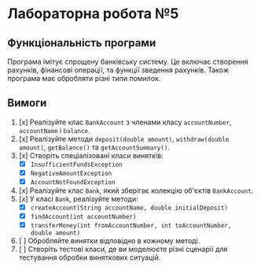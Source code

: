 # Лабораторна робота №5

## Функціональність програми

Програма імітує спрощену банківську систему. 
Це включає створення рахунків, фінансові операції, та функції зведення рахунків.
Також програма має обробляти різні типи помилок.

## Вимоги

1. [x] Реалізуйте клас `BankAccount` з членами класу `accountNumber`, `accountName` і `balance`. 
2. [x] Реалізуйте методи `deposit(double amount)`, `withdraw(double amount)`, `getBalance()` та `getAccountSummary()`. 
3. [x] Створіть спеціалізовані класи винятків:
    - [x] `InsufficientFundsException` 
    - [x] `NegativeAmountException` 
    - [x] `AccountNotFoundException`
4. [x] Реалізуйте клас `Bank`, який зберігає колекцію об'єктів `BankAccount`. 
5. [x] У класі `Bank`, реалізуйте методи:
    - [x] `createAccount(String accountName, double initialDeposit)`
    - [x] `findAccount(int accountNumber)`
    - [x] `transferMoney(int fromAccountNumber, int toAccountNumber, double amount)`
6. [ ] Обробляйте винятки відповідно в кожному методі. 
7. [ ] Створіть тестові класи, де ви моделюєте різні сценарії для тестування обробки виняткових ситуацій.